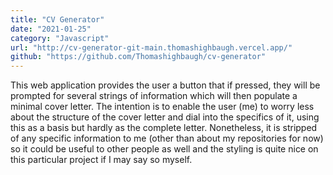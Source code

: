 ```yaml
---
title: "CV Generator"
date: "2021-01-25"
category: "Javascript"
url: "http://cv-generator-git-main.thomashighbaugh.vercel.app/"
github: "https://github.com/Thomashighbaugh/cv-generator"
---
```


This web application provides the user a button that if pressed, they will be prompted for several strings of information which will then populate a minimal cover letter. The intention is to enable the user (me) to worry less about the structure of the cover letter and dial into the specifics of it, using this as a basis but hardly as the complete letter. Nonetheless, it is stripped of any specific information to me (other than about my repositories for now) so it could be useful to other people as well and the styling is quite nice on this particular project if I may say so myself.
